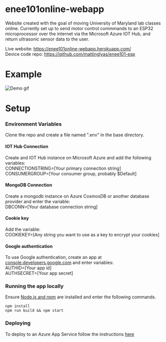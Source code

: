 # enee101online-webapp

Website created with the goal of moving University of Maryland lab classes online. Currently set up to send motor control commmands to an ESP32 microprocessor over the internet via the Microsoft Azure IOT Hub, and return ultrasonic sensor data to the user.

Live website: https://enee101online-webapp.herokuapp.com/  
Device code repo: https://github.com/mattinglyas/enee101-esp  

# Example

![Demo gif](../assets/demo.gif?raw=true)

# Setup

### Environment Variables
Clone the repo and create a file named ".env" in the base directory.

#### IOT Hub Connection
Create and IOT Hub instance on Microsoft Azure and add the following variables:  
CONNECTIONSTRING=[Your primary connection string]  
CONSUMERGROUP=[Your consumer group, probably $Default]  

#### MongoDB Connection
Create a mongodb instance on Azure CosmosDB or another database provider and enter the variable:  
DBCONN=[Your database connection string]  

#### Cookie key
Add the variable:  
COOKIEKEY=[Any string you want to use as a key to encrypt your cookies]  

#### Google authentication
To use Google authentication, create an app at [console.developers.google.com](console.developers.google.com) and enter variables:  
AUTHID=[Your app id]  
AUTHSECRET=[Your app secret]  


### Running the app locally
Ensure [Node.js and npm](https://nodejs.org/en/) are installed and enter the following commands.
```
npm install
npm run build && npm start
```

### Deploying
To deploy to an Azure App Service follow the instructions [here](https://docs.microsoft.com/en-us/azure/app-service/app-service-web-get-started-nodejs)
